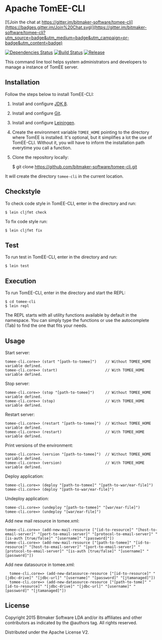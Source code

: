 # Apache TomEE-CLI

[![Join the chat at https://gitter.im/bitmaker-software/tomee-cli](https://badges.gitter.im/Join%20Chat.svg)](https://gitter.im/bitmaker-software/tomee-cli?utm_source=badge&utm_medium=badge&utm_campaign=pr-badge&utm_content=badge)

[![Dependencies Status](http://jarkeeper.com/bitmaker-software/tomee-cli/status.png)](http://jarkeeper.com/bitmaker-software/tomee-cli)
[![Build Status](https://travis-ci.org/bitmaker-software/tomee-cli.svg)](https://travis-ci.org/bitmaker-software/tomee-cli)
[![Release](http://img.shields.io/github/release/bitmaker-software/tomee-cli.svg)](https://github.com/bitmaker-software/tomee-cli/releases/latest)

This command line tool helps system administrators and developers to manage a instance of TomEE server.

## Installation

Follow the steps below to install TomEE-CLI:

1. Install and configure [JDK 8](http://www.oracle.com/technetwork/java/javase/downloads/jdk8-downloads-2133151.html).

2. Install and configure [Git](http://git-scm.com/downloads).

3. Install and configure [Leiningen](https://leiningen.org).

2. Create the environment variable `TOMEE_HOME` pointing to the directory where TomEE is installed. It's optional, but it simplifies a lot the use of TomEE-CLI. Without it, you will have to inform the installation path everytime you call a function.

3. Clone the repository locally:


    $ git clone https://github.com/bitmaker-software/tomee-cli.git

It will create the directory `tomee-cli` in the current location.

## Checkstyle
To check code style in TomEE-CLI, enter in the directory and run:

    $ lein cljfmt check

To fix code style run:

    $ lein cljfmt fix

## Test

To run test in TomEE-CLI, enter in the directory and run:

    $ lein test

## Execution

To run TomEE-CLI, enter in the directory and start the REPL:

    $ cd tomee-cli
    $ lein repl

The REPL starts with all utility functions available by default in the namespace. You can simply type the functions or use the autocomplete (Tab) to find the one that fits your needs.

## Usage

Start server:

    tomee-cli.core=> (start "[path-to-tomee]")    // Without TOMEE_HOME variable defined.
    tomee-cli.core=> (start)                      // With TOMEE_HOME variable defined.

Stop server:

    tomee-cli.core=> (stop "[path-to-tomee]")     // Without TOMEE_HOME variable defined.
    tomee-cli.core=> (stop)                       // With TOMEE_HOME variable defined.

Restart server:

    tomee-cli.core=> (restart "[path-to-tomee]")  // Without TOMEE_HOME variable defined.
    tomee-cli.core=> (restart)                    // With TOMEE_HOME variable defined.

Print versions of the environment:

    tomee-cli.core=> (version "[path-to-tomee]")  // Without TOMEE_HOME variable defined.
    tomee-cli.core=> (version)                    // With TOMEE_HOME variable defined.

Deploy application:

    tomee-cli.core=> (deploy "[path-to-tomee]" "[path-to-war/ear-file]")
    tomee-cli.core=> (deploy "[path-to-war/ear-file]")

Undeploy application:

    tomee-cli.core=> (undeploy "[path-to-tomee]" "[war/ear-file]")
    tomee-cli.core=> (undeploy "[war/ear-file]")

Add new mail resource in tomee.xml:

    tomee-cli.core=> (add-new-mail-resource ["[id-to-resource]" "[host-to-email-server]" "[port-to-email-server]" "[protocol-to-email-server]" "[is-auth [true/false]" "[username]" "[password]"])
    tomee-cli.core=> (add-new-mail-resource ["[path-to-tomee]" "[id-to-resource]" "[host-to-email-server]" "[port-to-email-server]" "[protocol-to-email-server]" "[is-auth [true/false]" "[username]" "[password]"])


Add new datasource in tomee.xml:

      tomee-cli.core=> (add-new-datasource-resource ["[id-to-resource]" "[jdbc-drive]" "[jdbc-url]" "[username]" "[password]" "[jtamanaged]"])
      tomee-cli.core=> (add-new-datasource-resource ["[path-to-tome]" "[id-to-resource]" "[jdbc-drive]" "[jdbc-url]" "[username]" "[password]" "[jtamanaged]"])


## License

Copyright 2015 Bitmaker Software LDA and/or its affiliates and other contributors as indicated by the @authors tag. All rights reserved.

Distributed under the Apache License V2.
